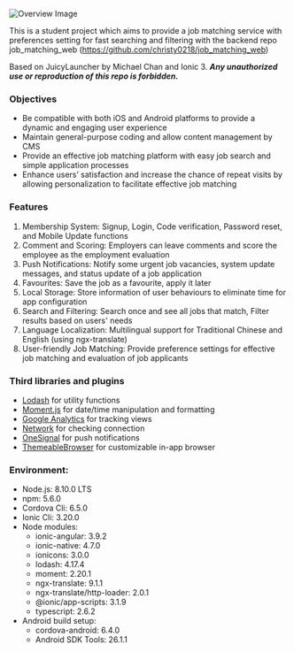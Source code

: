 ![Overview Image](https://github.com/christy0218/job_matching_app/blob/master/scene.jpg)

This is a student project which aims to provide a job matching service with preferences setting for fast searching and filtering with the backend repo job_matching_web (https://github.com/christy0218/job_matching_web)

Based on JuicyLauncher by Michael Chan and Ionic 3.
***Any unauthorized use or reproduction of this repo is forbidden.***

### Objectives

- Be compatible with both iOS and Android platforms to provide a dynamic and engaging user experience
- Maintain general-purpose coding and allow content management by CMS
- Provide an effective job matching platform with easy job search and simple application processes
- Enhance users’ satisfaction and increase the chance of repeat visits by allowing personalization to facilitate effective job matching

### Features

1. Membership System: Signup, Login, Code verification, Password reset, and Mobile Update functions
2. Comment and Scoring: Employers can leave comments and score the employee as the employment evaluation
3. Push Notifications: Notify some urgent job vacancies, system update messages, and status update of a job application
4. Favourites: Save the job as a favourite, apply it later
5. Local Storage: Store information of user behaviours to eliminate time for app configuration
6. Search and Filtering: Search once and see all jobs that match, Filter results based on users' needs
7. Language Localization: Multilingual support for Traditional Chinese and English (using ngx-translate)
8. User-friendly Job Matching: Provide preference settings for effective job matching and evaluation of job applicants

### Third libraries and plugins
- [Lodash](https://lodash.com/) for utility functions
- [Moment.js](http://momentjs.com/) for date/time manipulation and formatting
- [Google Analytics](https://ionicframework.com/docs/native/google-analytics/) for tracking views
- [Network](https://ionicframework.com/docs/native/network/) for checking connection
- [OneSignal](https://ionicframework.com/docs/native/onesignal/) for push notifications
- [ThemeableBrowser](https://ionicframework.com/docs/native/themeablebrowser/) for customizable in-app browser

### Environment:

- Node.js: 8.10.0 LTS
- npm: 5.6.0
- Cordova Cli: 6.5.0
- Ionic Cli: 3.20.0
- Node modules:
    - ionic-angular: 3.9.2
    - ionic-native: 4.7.0
    - ionicons: 3.0.0
    - lodash: 4.17.4
    - moment: 2.20.1
    - ngx-translate: 9.1.1
    - ngx-translate/http-loader: 2.0.1
    - @ionic/app-scripts: 3.1.9
    - typescript: 2.6.2
- Android build setup:
    - cordova-android: 6.4.0
    - Android SDK Tools: 26.1.1
